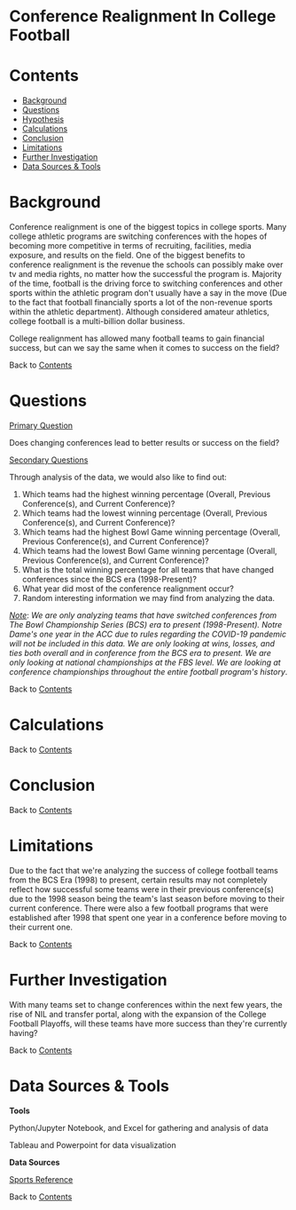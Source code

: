 # Conference Realignment In College Football

# Contents
* [Background](#Header)
* [Questions](#Header)
* [Hypothesis](#Header)
* [Calculations](#Header)
* [Conclusion](#Header)
* [Limitations](#Header)
* [Further Investigation](#Header)
* [Data Sources & Tools](#Header)

# Background

Conference realignment is one of the biggest topics in college sports. Many college athletic programs are switching conferences with the hopes of becoming more competitive in terms of recruiting, facilities, media exposure, and results on the field. One of the biggest benefits to conference realignment is the revenue the schools can possibly make over tv and media rights, no matter how the successful the program is. Majority of the time, football is the driving force to switching conferences and other sports within the athletic program don't usually have a say in the move (Due to the fact that football financially sports a lot of the non-revenue sports within the athletic department). Although considered amateur athletics, college football is a multi-billion dollar business.

College realignment has allowed many football teams to gain financial success, but can we say the same when it comes to success on the field?

Back to [Contents](#Header)

# Questions

<u>Primary Question</u>

Does changing conferences lead to better results or success on the field?


<u>Secondary Questions</u>

Through analysis of the data, we would also like to find out:

1. Which teams had the highest winning percentage (Overall, Previous Conference(s), and Current Conference)?
2. Which teams had the lowest winning percentage (Overall, Previous Conference(s), and Current Conference)?
3. Which teams had the highest Bowl Game winning percentage (Overall, Previous Conference(s), and Current Conference)?
4. Which teams had the lowest Bowl Game winning percentage (Overall, Previous Conference(s), and Current Conference)?
5. What is the total winning percentage for all teams that have changed conferences since the BCS era (1998-Present)?
6. What year did most of the conference realignment occur?
7. Random interesting information we may find from analyzing the data.

<u>*Note*</u>: *We are only analyzing teams that have switched conferences from The Bowl Championship Series (BCS) era to present (1998-Present). Notre Dame's one year in the ACC due to rules regarding the COVID-19 pandemic will not be included in this data. We are only looking at wins, losses, and ties both overall and in conference from the BCS era to present. We are only looking at national championships at the FBS level. We are looking at conference championships throughout the entire football program's history*.

Back to [Contents](#Header)

# Calculations

Back to [Contents](#Header)

# Conclusion

Back to [Contents](#Header)

# Limitations

Due to the fact that we're analyzing the success of college football teams from the BCS Era (1998) to present, certain results may not completely reflect how successful some teams were in their previous conference(s) due to the 1998 season being the team's last season before moving to their current conference. There were also a few football programs that were established after 1998 that spent one year in a conference before moving to their current one.

Back to [Contents](#Header)


# Further Investigation

With many teams set to change conferences within the next few years, the rise of NIL and transfer portal, along with the expansion of the College Football Playoffs, will these teams have more success than they're currently having?

Back to [Contents](#Header)

# Data Sources & Tools

**Tools**

Python/Jupyter Notebook, and Excel for gathering and analysis of data

Tableau and Powerpoint for data visualization

**Data Sources**

[Sports Reference](https://www.sports-reference.com/cfb/)

Back to [Contents](#Header)